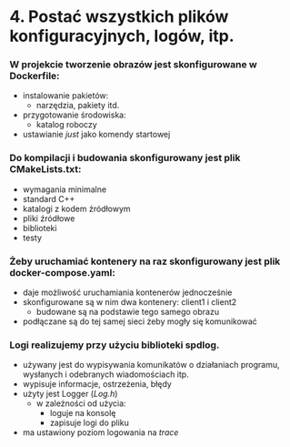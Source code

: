 # 4. Postać wszystkich plików konfiguracyjnych, logów, itp.

### W projekcie tworzenie obrazów jest skonfigurowane w **Dockerfile**:  
- instalowanie pakietów:
  - narzędzia, pakiety itd.
- przygotowanie środowiska: 
  - katalog roboczy
- ustawianie *just* jako komendy startowej

### Do kompilacji i budowania skonfigurowany jest plik **CMakeLists.txt**:
- wymagania minimalne
- standard C++
- katalogi z kodem źródłowym
- pliki źródłowe
- biblioteki
- testy

### Żeby uruchamiać kontenery na raz skonfigurowany jest plik **docker-compose.yaml**:
- daje możliwość uruchamiania kontenerów jednocześnie
- skonfigurowane są w nim dwa kontenery: client1 i client2
  - budowane są na podstawie tego samego obrazu
- podłączane są do tej samej sieci żeby mogły się komunikować

### Logi realizujemy przy użyciu biblioteki **spdlog**.  
- używany jest do wypisywania komunikatów o działaniach programu, wysłanych i odebranych wiadomościach itp.
- wypisuje informacje, ostrzeżenia, błędy
- użyty jest Logger (*Log.h*)
  - w zależności od użycia:
    - loguje na konsolę
    - zapisuje logi do pliku
- ma ustawiony poziom logowania na *trace*
